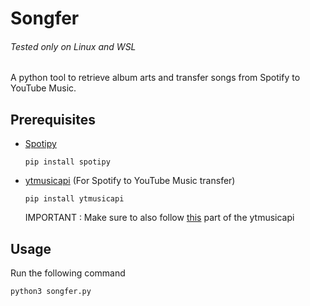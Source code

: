 # Songfer
###### Tested only on Linux and WSL
A python tool to retrieve album arts and transfer songs from Spotify to YouTube Music.


## Prerequisites

- [Spotipy](https://spotipy.readthedocs.io/en/master/)

  ```
  pip install spotipy
  ```
- [ytmusicapi](https://ytmusicapi.readthedocs.io/en/latest/) (For Spotify to YouTube Music transfer)

  ```
  pip install ytmusicapi
  ```
  IMPORTANT : Make sure to also follow [this](https://ytmusicapi.readthedocs.io/en/latest/setup.html#authenticated-requests) part of the ytmusicapi

## Usage

Run the following command
```
python3 songfer.py
```
